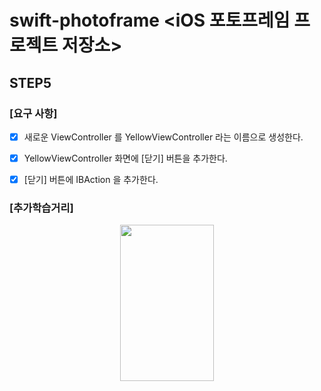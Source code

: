 # swift-photoframe <iOS 포토프레임 프로젝트 저장소> 

## STEP5 

### [요구 사항]
- [X] 새로운 ViewController 를 YellowViewController 라는 이름으로 생성한다.
- [X] YellowViewController 화면에 [닫기] 버튼을 추가한다.
- [X] [닫기] 버튼에 IBAction 을 추가한다.


### [추가학습거리]

   <p align="center">
   <img src="https://user-images.githubusercontent.com/36659877/154501550-1c301275-c41e-481a-944d-61ceed0b3a01.png" width="150" height="250"> 
   </p>


